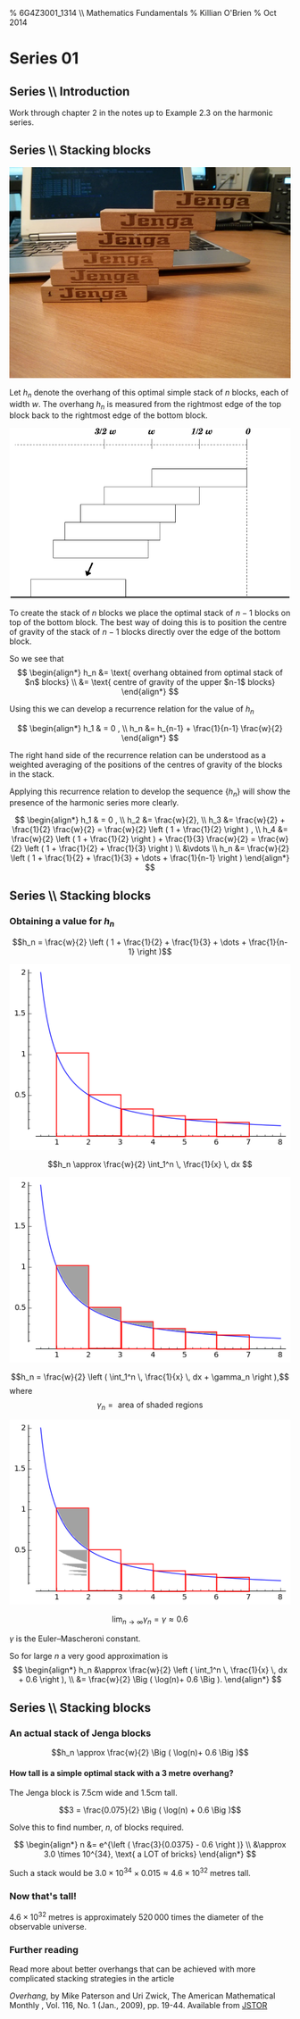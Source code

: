 % 6G4Z3001_1314 \\\\ Mathematics Fundamentals
% Killian O'Brien
% Oct 2014
# Series 01

## Series \\\\ Introduction

Work through chapter 2 in the notes up to Example 2.3 on the harmonic series. 

## Series \\\\ Stacking blocks

![Fig. Block stacking](my_stack.jpg)

Let $h_n$ denote the overhang of this optimal simple stack of $n$ blocks, each of width $w$. The overhang $h_n$ is measured from the rightmost edge of the top block back to the rightmost edge of the bottom block.

![Fig. An optimal simple stack of blocks](stack.png)

To create the stack of $n$ blocks we place the optimal stack of $n-1$ blocks on top of the bottom block. The best way of doing this is to position the centre of gravity of the stack of $n-1$ blocks directly over the edge of the bottom block.

So we see that 
$$
\begin{align*}
h_n &= \text{ overhang obtained from optimal stack of $n$ blocks} \\
&= \text{ centre of gravity of the upper $n-1$ blocks}
\end{align*}
$$

Using this we can develop a recurrence relation for the value of $h_n$

$$
\begin{align*}
h_1 & = 0 , \\
h_n &= h_{n-1} + \frac{1}{n-1} \frac{w}{2}
\end{align*}
$$

The right hand side of the recurrence relation can be understood as a weighted averaging of the positions of the centres of gravity of the blocks in the stack.

Applying this recurrence relation to develop the sequence $\left \{ h_n \right \}$ will show the presence of the harmonic series more clearly.

$$
\begin{align*}
h_1 & = 0 , \\
h_2 &= \frac{w}{2}, \\
h_3 &= \frac{w}{2} + \frac{1}{2} \frac{w}{2} = \frac{w}{2} \left ( 1 + \frac{1}{2} \right ) , \\
h_4 &= \frac{w}{2} \left ( 1 + \frac{1}{2} \right ) + \frac{1}{3} \frac{w}{2} = \frac{w}{2} \left ( 1 + \frac{1}{2} + \frac{1}{3} \right ) \\
&\vdots \\
h_n &= \frac{w}{2} \left (  1 + \frac{1}{2} + \frac{1}{3} + \dots + \frac{1}{n-1} \right )
\end{align*}
$$
 
## Series \\\\ Stacking blocks

### Obtaining a value for $h_n$

$$h_n = \frac{w}{2} \left (  1 + \frac{1}{2} + \frac{1}{3} + \dots + \frac{1}{n-1} \right )$$

![Fig. An integral approximating the harmonic series](integralunfilled.png)

$$h_n \approx \frac{w}{2} \int_1^n \, \frac{1}{x} \, dx $$

![Fig. An integral approximating the harmonic series](integralfilled.png)

$$h_n = \frac{w}{2} \left ( \int_1^n \, \frac{1}{x} \, dx + \gamma_n \right ),$$
where 
$$\gamma_n = \text{ area of shaded regions }$$

![Fig. An integral approximating the harmonic series](integralfilledslid.png)

$$ \lim_{n \to \infty} \gamma_n = \gamma \approx 0.6$$

$\gamma$ is the Euler–Mascheroni constant.

So for large $n$ a very good approximation is 
$$
\begin{align*}
h_n &\approx \frac{w}{2} \left ( \int_1^n \, \frac{1}{x} \, dx + 0.6 \right ), \\
&= \frac{w}{2} \Big ( \log(n)+ 0.6 \Big ).
\end{align*}
$$

## Series \\\\ Stacking blocks

### An actual stack of Jenga blocks 

$$h_n \approx \frac{w}{2} \Big ( \log(n)+ 0.6 \Big )$$

#### How tall is a simple optimal stack with a $3$ metre overhang?

The Jenga block is $7.5$cm wide and $1.5$cm tall.

$$3 = \frac{0.075}{2} \Big ( \log(n) + 0.6 \Big )$$

Solve this to find number, $n$, of blocks required.

$$
\begin{align*}
n &= e^{\left ( \frac{3}{0.0375} - 0.6 \right )} \\
&\approx 3.0 \times 10^{34}, \text{ a LOT of bricks}
\end{align*}
$$

Such a stack would be $3.0 \times 10^{34} \times 0.015 \approx 4.6 \times 10^{32}$ metres tall.

### Now that's tall!

$4.6 \times 10^{32}$ metres is approximately $520 \, 000$ times the diameter of the observable universe.

### Further reading

Read more about better overhangs that can be achieved with more complicated stacking strategies in the article 

*Overhang*, by Mike Paterson and Uri Zwick, The American Mathematical Monthly , Vol. 116, No. 1 (Jan., 2009), pp. 19-44. Available from [JSTOR](http://www.jstor.org/stable/27642662)



 <!--- 
 <div class="compute"><script type="text/x-sage"><div class="compute"><script type="text/x-sage">
@interact
def tline(ep=slider(0.0001,4,0.1,0)):
          p=plot(sin(x), (x, 0, 2*pi));
          a=pi/2;
          u=a+ep;
          slope=(sin(u)-sin(a))/(u-a);
          q=plot(slope*(x-pi/2)+sin(pi/2), (x,0,2*pi), color='red');
          (p+q).show();
</script></div> </script></div> 
 --->